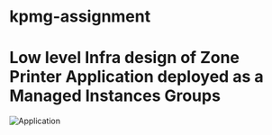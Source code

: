 # kpmg-assignment

# Low level Infra design of Zone Printer Application deployed as a Managed Instances Groups

![Application](https://user-images.githubusercontent.com/29483634/156754948-c31be6ca-cc32-45fc-b4ce-75f927eb7112.png)
